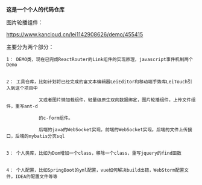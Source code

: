 **这是一个个人的代码仓库**


图片轮播组件：

https://www.kancloud.cn/lei1142908626/demo/455415

主要分为两个部分：

    1： DEMO类，现在已完成ReactRouter的Link组件的实现原理，javascript事件机制两个Demo


    2： 工具仓库，比如计划将已经完成的富文本编辑器LeiEditor和移动端手势库LeiTouch引入到这个项目中

                又或者图片懒加载组件，轻量级原生双向数据绑定，图片轮播组件，上传文件组件，重写ant-d

                的c-form组件。

                后端的java的WebSocket实现，前端的WebSocket实现。后端的文件上传接口，后端的mybatis分页sql


    3： 个人类库，比如为Dom增加一个class，移除一个class，重写jquery的find函数


    4： 个人配置，比如SpringBoot的yml配置，vue如何解决build出错，WebStorm配置文件，IDEA的配置文件等等
